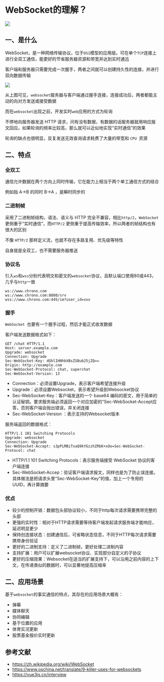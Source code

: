 # WebSocket的理解？

 ![](https://static.vue-js.com/a358a8c0-c0f1-11eb-ab90-d9ae814b240d.png)

## 一、是什么

WebSocket，是一种网络传输协议，位于`OSI`模型的应用层。可在单个`TCP`连接上进行全双工通信，能更好的节省服务器资源和带宽并达到实时通迅

客户端和服务器只需要完成一次握手，两者之间就可以创建持久性的连接，并进行双向数据传输

 ![](https://static.vue-js.com/ad386e20-c0f1-11eb-85f6-6fac77c0c9b3.png)

从上图可见，`websocket`服务器与客户端通过握手连接，连接成功后，两者都能主动的向对方发送或接受数据

而在`websocket`出现之前，开发实时`web`应用的方式为轮询

不停地向服务器发送 HTTP 请求，问有没有数据，有数据的话服务器就用响应报文回应。如果轮询的频率比较高，那么就可以近似地实现“实时通信”的效果

轮询的缺点也很明显，反复发送无效查询请求耗费了大量的带宽和 `CPU `资源



## 二、特点



### 全双工

通信允许数据在两个方向上同时传输，它在能力上相当于两个单工通信方式的结合

例如指 A→B 的同时 B→A ，是瞬时同步的



### 二进制帧

采用了二进制帧结构，语法、语义与 HTTP 完全不兼容，相比`http/2`，`WebSocket `更侧重于“实时通信”，而`HTTP/2` 更侧重于提高传输效率，所以两者的帧结构也有很大的区别

不像 `HTTP/2` 那样定义流，也就不存在多路复用、优先级等特性

自身就是全双工，也不需要服务器推送





### 协议名

引入`ws`和`wss`分别代表明文和密文的`websocket`协议，且默认端口使用80或443，几乎与`http`一致

```http
ws://www.chrono.com
ws://www.chrono.com:8080/srv
wss://www.chrono.com:445/im?user_id=xxx
```



### 握手

`WebSocket `也要有一个握手过程，然后才能正式收发数据

客户端发送数据格式如下：

```http
GET /chat HTTP/1.1
Host: server.example.com
Upgrade: websocket
Connection: Upgrade
Sec-WebSocket-Key: dGhlIHNhbXBsZSBub25jZQ==
Origin: http://example.com
Sec-WebSocket-Protocol: chat, superchat
Sec-WebSocket-Version: 13
```

- Connection：必须设置Upgrade，表示客户端希望连接升级
- Upgrade：必须设置Websocket，表示希望升级到Websocket协议
- Sec-WebSocket-Key：客户端发送的一个 base64 编码的密文，用于简单的认证秘钥。要求服务端必须返回一个对应加密的“Sec-WebSocket-Accept应答，否则客户端会抛出错误，并关闭连接
- Sec-WebSocket-Version ：表示支持的Websocket版本

服务端返回的数据格式：

```http
HTTP/1.1 101 Switching Protocols
Upgrade: websocket
Connection: Upgrade
Sec-WebSocket-Accept: s3pPLMBiTxaQ9kYGzzhZRbK+xOo=Sec-WebSocket-Protocol: chat
```

- HTTP/1.1 101 Switching Protocols：表示服务端接受 WebSocket 协议的客户端连接
- Sec-WebSocket-Accep：验证客户端请求报文，同样也是为了防止误连接。具体做法是把请求头里“Sec-WebSocket-Key”的值，加上一个专用的 UUID，再计算摘要



### 优点

- 较少的控制开销：数据包头部协议较小，不同于http每次请求需要携带完整的头部
- 更强的实时性：相对于HTTP请求需要等待客户端发起请求服务端才能响应，延迟明显更少
- 保持创连接状态：创建通信后，可省略状态信息，不同于HTTP每次请求需要携带身份验证
- 更好的二进制支持：定义了二进制帧，更好处理二进制内容
- 支持扩展：用户可以扩展websocket协议、实现部分自定义的子协议
- 更好的压缩效果：Websocket在适当的扩展支持下，可以沿用之前内容的上下文，在传递类似的数据时，可以显著地提高压缩率



## 二、应用场景

基于`websocket`的事实通信的特点，其存在的应用场景大概有：

- 弹幕
- 媒体聊天
- 协同编辑
- 基于位置的应用
- 体育实况更新
- 股票基金报价实时更新



## 参考文献

- https://zh.wikipedia.org/wiki/WebSocket
- https://www.oschina.net/translate/9-killer-uses-for-websockets
- https://vue3js.cn/interview